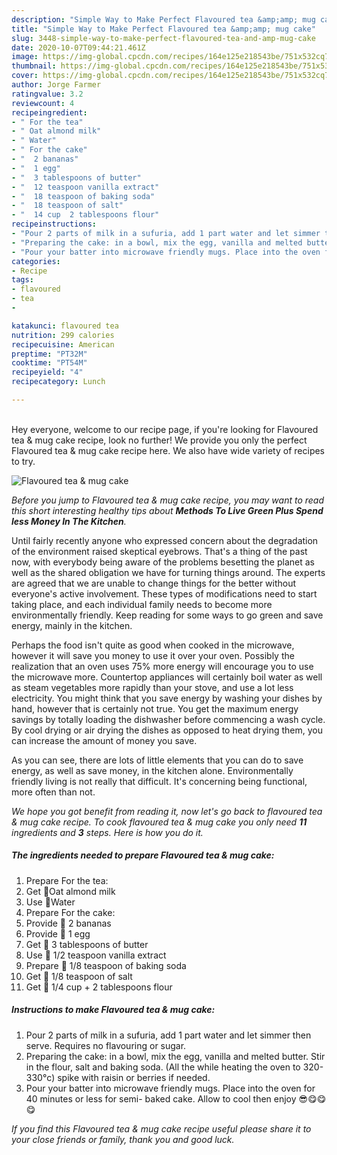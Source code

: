 ```yaml
---
description: "Simple Way to Make Perfect Flavoured tea &amp;amp; mug cake"
title: "Simple Way to Make Perfect Flavoured tea &amp;amp; mug cake"
slug: 3448-simple-way-to-make-perfect-flavoured-tea-and-amp-mug-cake
date: 2020-10-07T09:44:21.461Z
image: https://img-global.cpcdn.com/recipes/164e125e218543be/751x532cq70/flavoured-tea-mug-cake-recipe-main-photo.jpg
thumbnail: https://img-global.cpcdn.com/recipes/164e125e218543be/751x532cq70/flavoured-tea-mug-cake-recipe-main-photo.jpg
cover: https://img-global.cpcdn.com/recipes/164e125e218543be/751x532cq70/flavoured-tea-mug-cake-recipe-main-photo.jpg
author: Jorge Farmer
ratingvalue: 3.2
reviewcount: 4
recipeingredient:
- " For the tea"
- " Oat almond milk"
- " Water"
- " For the cake"
- "  2 bananas"
- "  1 egg"
- "  3 tablespoons of butter"
- "  12 teaspoon vanilla extract"
- "  18 teaspoon of baking soda"
- "  18 teaspoon of salt"
- "  14 cup  2 tablespoons flour"
recipeinstructions:
- "Pour 2 parts of milk in a sufuria, add 1 part water and let simmer then serve. Requires no flavouring or sugar."
- "Preparing the cake: in a bowl, mix the egg, vanilla and melted butter. Stir in the flour, salt and baking soda. (All the while heating the oven to 320-330°c) spike with raisin or berries if needed."
- "Pour your batter into microwave friendly mugs. Place into the oven for 40 minutes or less for semi- baked cake. Allow to cool then enjoy 😎😋😋😋"
categories:
- Recipe
tags:
- flavoured
- tea
- 

katakunci: flavoured tea  
nutrition: 299 calories
recipecuisine: American
preptime: "PT32M"
cooktime: "PT54M"
recipeyield: "4"
recipecategory: Lunch

---
```

<br>
Hey everyone, welcome to our recipe page, if you're looking for Flavoured tea &amp; mug cake recipe, look no further! We provide you only the perfect Flavoured tea &amp; mug cake recipe here. We also have wide variety of recipes to try.
<br>


![Flavoured tea &amp; mug cake](https://img-global.cpcdn.com/recipes/164e125e218543be/751x532cq70/flavoured-tea-mug-cake-recipe-main-photo.jpg)

<i>Before you jump to Flavoured tea &amp; mug cake recipe, you may want to read this short interesting healthy tips about 
<strong>Methods To Live Green Plus Spend less Money In The Kitchen</strong>.</i>
</br>

Until fairly recently anyone who expressed concern about the degradation of the environment raised skeptical eyebrows. That's a thing of the past now, with everybody being aware of the problems besetting the planet as well as the shared obligation we have for turning things around. The experts are agreed that we are unable to change things for the better without everyone's active involvement. These types of modifications need to start taking place, and each individual family needs to become more environmentally friendly. Keep reading for some ways to go green and save energy, mainly in the kitchen.

Perhaps the food isn't quite as good when cooked in the microwave, however it will save you money to use it over your oven. Possibly the realization that an oven uses 75% more energy will encourage you to use the microwave more. Countertop appliances will certainly boil water as well as steam vegetables more rapidly than your stove, and use a lot less electricity. You might think that you save energy by washing your dishes by hand, however that is certainly not true. You get the maximum energy savings by totally loading the dishwasher before commencing a wash cycle. By cool drying or air drying the dishes as opposed to heat drying them, you can increase the amount of money you save.

As you can see, there are lots of little elements that you can do to save energy, as well as save money, in the kitchen alone. Environmentally friendly living is not really that difficult. It's concerning being functional, more often than not.


<i>We hope you got benefit from reading it, now let's go back to flavoured tea &amp; mug cake recipe. To cook flavoured tea &amp; mug cake you only need <strong>11</strong> ingredients and <strong>3</strong> steps. Here is how you do it.
</i>

##### The ingredients needed to prepare Flavoured tea &amp; mug cake:

1. Prepare  For the tea:
1. Get  🌺Oat almond milk
1. Use  🌺Water
1. Prepare  For the cake:
1. Provide  🌺 2 bananas
1. Provide  🌺 1 egg
1. Get  🌺 3 tablespoons of butter
1. Use  🌺 1/2 teaspoon vanilla extract
1. Prepare  🌺 1/8 teaspoon of baking soda
1. Get  🌺 1/8 teaspoon of salt
1. Get  🌺 1/4 cup + 2 tablespoons flour


##### Instructions to make Flavoured tea &amp; mug cake:

1. Pour 2 parts of milk in a sufuria, add 1 part water and let simmer then serve. Requires no flavouring or sugar.
1. Preparing the cake: in a bowl, mix the egg, vanilla and melted butter. Stir in the flour, salt and baking soda. (All the while heating the oven to 320-330°c) spike with raisin or berries if needed.
1. Pour your batter into microwave friendly mugs. Place into the oven for 40 minutes or less for semi- baked cake. Allow to cool then enjoy 😎😋😋😋


<i>If you find this Flavoured tea &amp; mug cake recipe useful please share it to your close friends or family, thank you and good luck.</i>

